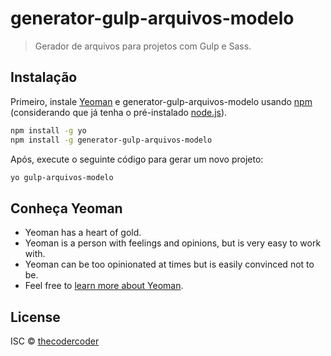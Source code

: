 # generator-gulp-arquivos-modelo
> Gerador de arquivos para projetos com Gulp e Sass.

## Instalação

Primeiro, instale [Yeoman](http://yeoman.io) e generator-gulp-arquivos-modelo usando [npm](https://www.npmjs.com/) (considerando que já tenha o pré-instalado [node.js](https://nodejs.org/)).

```bash
npm install -g yo
npm install -g generator-gulp-arquivos-modelo
```

Após, execute o seguinte código para gerar um novo projeto:

```bash
yo gulp-arquivos-modelo
```

## Conheça Yeoman

 * Yeoman has a heart of gold.
 * Yeoman is a person with feelings and opinions, but is very easy to work with.
 * Yeoman can be too opinionated at times but is easily convinced not to be.
 * Feel free to [learn more about Yeoman](http://yeoman.io/).

## License

ISC © [thecodercoder]()
